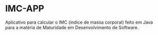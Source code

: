 # IMC-APP
Aplicativo para calcular o IMC (índice de massa corporal) feito em Java para a matéria de Maturidade em Desenvolvimento de Software.
